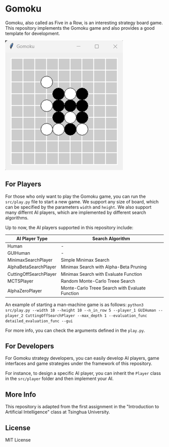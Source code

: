 # Gomoku

Gomoku, also called as Five in a Row, is an interesting strategy board game. This repository implements the Gomoku game and also provides a good template for development.

![board](img/board.png)

## For Players
For those who only want to play the Gomoku game, you can run the `src/play.py` file to start a new game. We support any size of board, which can be specified by the parameters `width` and `height`. We also support many differnt AI players, which are implemented by different search algorithms.

Up to now, the AI players supported in this repository include:

| AI Player Type | Search Algorithm |
| ---- | ---- |
| Human | - |
| GUIHuman | - |
| MinimaxSearchPlayer | Simple Minimax Search |
| AlphaBetaSearchPlayer | Minimax Search with Alpha-Beta Pruning |
| CuttingOffSearchPlayer | Minimax Search with Evaluate Function |
| MCTSPlayer | Random Monte-Carlo Treee Search |
| AlphaZeroPlayer | Monte-Carlo Treee Search with Evaluate Function |

An example of starting a man-machine game is as follows: `python3 src/play.py --width 10 --height 10 --n_in_row 5 --player_1 GUIHuman --player_2 CuttingOffSearchPlayer --max_depth 1 --evaluation_func detailed_evaluation_func --gui`

For more info, you can check the arguments defined in the `play.py`.

## For Developers
For Gomoku strategy developers, you can easily develop AI players, game interfaces and game strategies under the framework of this repository.

For instance, to design a specific AI player, you can inherit the `Player` class in the `src/player` folder and then implement your AI.

## More Info
This repository is adapted from the first assignment in the "Introduction to Artificial Intelligence" class at Tsinghua University.

## License
MIT License

